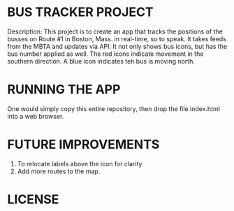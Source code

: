 # BUS TRACKER PROJECT
Description:
This project is to create an app that tracks the positions of the busses on Route #1 in Boston, Mass. in real-time, so to speak.
It takes feeds from the MBTA and updates via API.
It not only shows bus icons, but has the bus number applied as well.
The red icons indicate movement in the southern direction. A blue icon indicates teh bus is moving north.

# RUNNING THE APP
One would simply copy this entire repository, then drop the file index.html into a web browser.

# FUTURE IMPROVEMENTS
1. To relocate labels above the icon for clarity
2. Add more routes to the map.

# LICENSE
